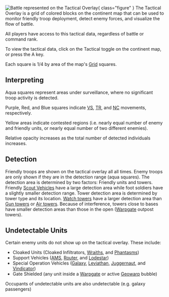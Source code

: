 ![ Battle represented on the
Tactical Overlay](../images/Tactical-Overlay.jpg){ class="figure" } The Tactical Overlay is a grid of colored blocks on the
continent map that can be used to monitor friendly troop deployment, detect
enemy forces, and visualize the flow of battle.

All players have access to this tactical data, regardless of battle or command
rank.

To view the tactical data, click on the Tactical toggle on the continent map, or
press the A key.

Each square is 1/4 by area of the map's [Grid](Grid.md) squares.

## Interpreting

Aqua squares represent areas under surveillance, where no significant troop
activity is detected.

Purple, Red, and Blue squares indicate [VS](Vanu_Sovereignty.md),
[TR](Terran_Republic.md), and [NC](New_Conglomerate.md) movements,
respectively.

Yellow areas indicate contested regions (i.e. nearly equal number of enemy and
friendly units, or nearly equal number of two different enemies).

Relative opacity increases as the total number of detected individuals
increases.

## Detection

Friendly troops are shown on the tactical overlay all all times. Enemy troops
are only shown if they are in the detection range (aqua squares). The detection
area is determined by two factors: Friendly units and towers. Friendly
[Scout Vehicles](../certifications/Light_Scout.md) have a large detection area
while foot soldiers have a slightly smaller detection range. Tower detection
area is determined by tower type and its location.
[Watch towers](../locations/Watch_tower.md) have a larger detection area than
[Gun towers](../locations/Gun_tower.md) or
[Air towers](../locations/Air_tower.md). Because of interference, towers close
to bases have smaller detection areas than those in the open
([Warpgate](../locations/Warpgate.md) outpost towers).

## Undetectable Units

Certain enemy units do not show up on the tactical overlay. These include:

- Cloaked Units (Cloaked Infiltrators, [Wraiths](../vehicles/Wraith.md), and
  [Phantasms](../vehicles/Phantasm.md))
- Support Vehicles ([AMS](../vehicles/Advanced_Mobile_Station.md),
  [Router](../vehicles/Router.md), and [Lodestar](../vehicles/Lodestar.md))
- Special Operation Vehicles ([Galaxy](../vehicles/Galaxy.md),
  [Leviathan](../vehicles/Leviathan.md),
  [Juggernaut](../vehicles/Juggernaut.md), and
  [Vindicator](../vehicles/Vindicator.md))
- Gate Shielded (any unit inside a [Warpgate](../locations/Warpgate.md) or
  active [Geowarp](../locations/Geowarp.md) bubble)

Occupants of undetectable units are also undetectable (e.g. galaxy passengers)
